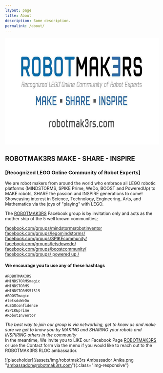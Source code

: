 ```yaml
---
layout: page
title: About
description: Some description.
permalink: /about/
---
```


<img width="700" height="350" itemprop="image" class="img-rounded" src="/assets/img/RM3.jpg" style="padding: 0px;" alt="Your Name">

## ROBOTMAK3RS  MAKE - SHARE - INSPIRE
### [Recognized LEGO Online Community of Robot Experts]


We are robot makers from around the world who embrace all LEGO robotic platforms (MINDSTORMS, SPIKE Prime, WeDo, BOOST and PoweredUp) to MAKE robots, SHARE the passion and INSPIRE generations to come! Showcasing interest in Science, Technology, Engineering, Arts, and Mathematics via the joys of "playing" with LEGO. 


The <a href="https://www.facebook.com/groups/Robotmak3rsRLOC/">ROBOTMAK3RS</a> Facebook group is by invitation only and acts as the mother ship of the 5 well known communities;

<a href="https://www.facebook.com/groups/mindstormsrobotinventor/">facebook.com/groups/mindstormsrobotinventor</a><br>
<a href="https://www.facebook.com/groups/legomindstorms/">facebook.com/groups/legomindstorms/</a><br>
<a href="https://www.facebook.com/groups/SPIKEcommunity/">facebook.com/groups/SPIKEcommunity/</a><br>
<a href="https://www.facebook.com/groups/letsdowedo/">facebook.com/groups/letsdowedo/</a><br>
<a href="https://www.facebook.com/groups/BOOSTcommunity/">facebook.com/groups/boostcommunity/</a><br>
<a href="https://www.facebook.com/groups/1901917436776385/">facebook.com/groups/ powered up /</a><br>



#### We encourage you to use any of these hashtags 
    #ROBOTMAK3RS
	#MINDSTORMSmagic 
	#MINDSTORMS 
	#MINDSTORMS51515 
	#BOOSTmagic 
	#letsdoWeDo
	#LEGOconfidence
	#SPIKEprime
	#RobotInventor
	

<em>The best way to join our group is via networking, get to know us and make sure we get to know you by MAKING and SHARING your robots and INSPIRING others in the community</em>  
In the meantime, We invite you to LIKE our Facebook Page <a href="https://www.facebook.com/robotmak3rs/">ROBOTMAK3RS</a> or use the Contact form via the menu if you would like to reach out to the ROBOTMAK3RS RLOC ambassador.


![placeholder](/assets/img/robotmak3rs Ambassador Anika.png "ambassador@robotmak3rs.com"){:class="img-responsive"}
